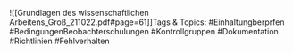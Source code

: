 
![[Grundlagen des wissenschaftlichen Arbeitens_Groß_211022.pdf#page=61]]Tags & Topics:
   #Einhaltungberprfen
   #BedingungenBeobachterschulungen
   #Kontrollgruppen
   #Dokumentation
   #Richtlinien
   #Fehlverhalten